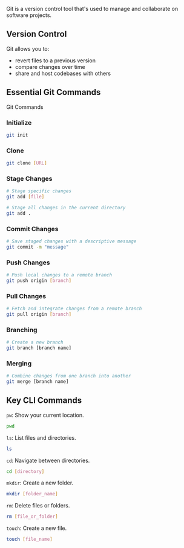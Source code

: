 Git is a version control tool that's used to manage and collaborate on software projects.

## Version Control

Git allows you to:

- revert files to a previous version
- compare changes over time
- share and host codebases with others

## Essential Git Commands

Git Commands

### Initialize

```bash
git init
```

### Clone

```bash
git clone [URL]
```

### Stage Changes

```bash
# Stage specific changes
git add [file]

# Stage all changes in the current directory
git add .
```

### Commit Changes

```bash
# Save staged changes with a descriptive message
git commit -m "message"
```

### Push Changes

```bash
# Push local changes to a remote branch
git push origin [branch]
```

### Pull Changes

```bash
# Fetch and integrate changes from a remote branch
git pull origin [branch]
```

### Branching

```bash
# Create a new branch
git branch [branch name]
```

### Merging

```bash
# Combine changes from one branch into another
git merge [branch name]
```

## Key CLI Commands

`pw`: Show your current location.

```bash
pwd
```

`ls`: List files and directories.

```bash
ls
```

`cd`: Navigate between directories.

```bash
cd [directory]
```

`mkdir`: Create a new folder.

```bash
mkdir [folder_name]
```

`rm`: Delete files or folders.

```bash
rm [file_or_folder]
```

`touch`: Create a new file.

```bash
touch [file_name]
```
